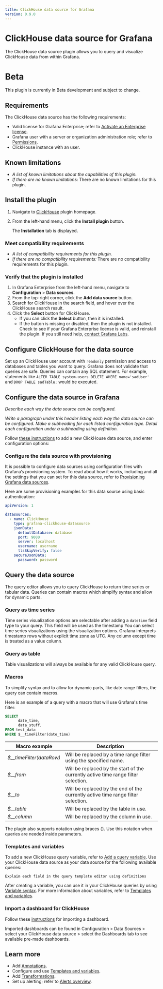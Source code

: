 ```yaml
---
title: ClickHouse data source for Grafana
version: 0.9.0
---
```

# ClickHouse data source for Grafana

The ClickHouse data source plugin allows you to query and visualize ClickHouse data from within Grafana.

# Beta
This plugin is currently in Beta development and subject to change.

## Requirements

The ClickHouse data source has the following requirements:

* Valid license for Grafana Enterprise; refer to [Activate an Enterprise license](https://grafana.com/docs/grafana/latest/enterprise/activate-license/).
* Grafana user with a server or organization administration role; refer to [Permissions](https://grafana.com/docs/grafana/latest/permissions/).
* ClickHouse instance with an user.

## Known limitations

* _A list of known limitations about the capabilities of this plugin._
* _If there are no known limitations:_ There are no known limitations for this plugin.
    
## Install the plugin

1. Navigate to [ClickHouse](https://grafana.com/grafana/plugins/clickhouse-datasource/) plugin homepage.
2. From the left-hand menu, click the **Install plugin** button.

   The **Installation** tab is displayed.

### Meet compatibility requirements

* _A list of compatibility requirements for this plugin._
* _If there are no compatibility requirements:_ There are no compatibility requirements for this plugin.

### Verify that the plugin is installed

1. In Grafana Enterprise from the left-hand menu, navigate to **Configuration** > **Data sources**.
2. From the top-right corner, click the **Add data source** button.
3. Search for ClickHouse in the search field, and hover over the ClickHouse search result.
4. Click the **Select** button for ClickHouse.
   * If you can click the **Select** button, then it is installed.
   * If the button is missing or disabled, then the plugin is not installed. Check to see if your Grafana Enterprise license is valid, and reinstall the plugin. If you still need help, [contact Grafana Labs](https://grafana.com/contact).

## Configure ClickHouse for the data source

Set up an ClickHouse user account with `readonly` permission and access to databases and tables you want to query. Grafana does not validate that queries are safe. Queries can contain any SQL statement. For example, statements like `ALTER TABLE system.users DELETE WHERE name='sadUser'` and `DROP TABLE sadTable;` would be executed.

## Configure the data source in Grafana

_Describe each way the data source can be configured._

_Write a paragraph under this header listing each way the data source can be configured. Make a subheading for each listed configuration type. Detail each configuration under a subheading using definition._

Follow [these instructions](https://grafana.com/docs/grafana/latest/datasources/add-a-data-source/) to add a new ClickHouse data source, and enter configuration options:


### Configure the data source with provisioning

It is possible to configure data sources using configuration files with Grafana’s provisioning system. To read about how it works, including and all the settings that you can set for this data source, refer to [Provisioning Grafana data sources](https://grafana.com/docs/grafana/latest/administration/provisioning/#data-sources).

Here are some provisioning examples for this data source using basic authentication:

```yaml
apiVersion: 1

datasources:
  - name: ClickHouse
    type: grafana-clickhouse-datasource
    jsonData:
      defaultDatabase: database
      port: 9000
      server: localhost
      username: username
      tlsSkipVerify: false
    secureJsonData:
      password: password
```

## Query the data source

The query editor allows you to query ClickHouse to return time series or tabular data. Queries can contain macros which simplify syntax and allow for dynamic parts.

### Query as time series

Time series visualization options are selectable after adding a `datetime` field type to your query. This field will be used as the timestamp You can select time series visualizations using the visualization options. Grafana interprets timestamp rows without explicit time zone as UTC. Any column except time is treated as a value column.

### Query as table

Table visualizations will always be available for any valid ClickHouse query.


### Macros

To simplify syntax and to allow for dynamic parts, like date range filters, the query can contain macros.

Here is an example of a query with a macro that will use Grafana's time filter:
```sql
SELECT 
      date_time,
      data_stuff,
FROM test_data
WHERE $__timeFilter(date_time)
```

| Macro example | Description |
| -- | --|
| *$__timeFilter(dataRow)* | Will be replaced by a time range filter using the specified name. |
| *$__from* | Will be replaced by the start of the currently active time range filter selection. |
| *$__to* | Will be replaced by the end of the currently active time range filter selection. |
| *$__table* | Will be replaced by the table in use. |
| *$__column* | Will be replaced by the column in use. |

The plugin also supports notation using braces {}. Use this notation when queries are needed inside parameters.


### Templates and variables

To add a new ClickHouse query variable, refer to [Add a query variable](https://grafana.com/docs/grafana/latest/variables/variable-types/add-query-variable/). Use your ClickHouse data source as your data source for the following available queries:

`Explain each field in the query template editor using definitions`

After creating a variable, you can use it in your ClickHouse queries by using [Variable syntax](https://grafana.com/docs/grafana/latest/variables/syntax/). For more information about variables, refer to [Templates and variables](https://grafana.com/docs/grafana/latest/variables/).


### Import a dashboard for ClickHouse

Follow these [instructions](https://grafana.com/docs/grafana/latest/dashboards/export-import/#importing-a-dashboard) for importing a dashboard.

Imported dashboards can be found in Configuration > Data Sources > select your ClickHouse data source > select the Dashboards tab to see available pre-made dashboards.

## Learn more

* Add [Annotations](https://grafana.com/docs/grafana/latest/dashboards/annotations/).
* Configure and use [Templates and variables](https://grafana.com/docs/grafana/latest/variables/).
* Add [Transformations](https://grafana.com/docs/grafana/latest/panels/transformations/).
* Set up alerting; refer to [Alerts overview](https://grafana.com/docs/grafana/latest/alerting/).